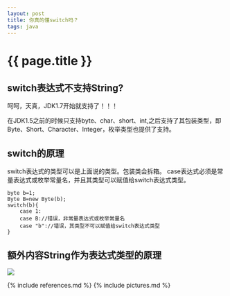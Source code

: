 ```yaml
---
layout: post
title: 你真的懂switch吗？
tags: java
---
```


{{ page.title }}
================

switch表达式不支持String?
-------------------------

呵呵，天真，JDK1.7开始就支持了！！！

在JDK1.5之前的时候只支持byte、char、short、int,之后支持了其包装类型，即Byte、Short、Character、Integer，枚举类型也提供了支持。

switch的原理
------------

switch表达式的类型可以是上面说的类型。包装类会拆箱。
case表达式必须是常量表达式或枚举常量名，并且其类型可以赋值给switch表达式类型。

	byte b=1;
	Byte B=new Byte(b);
	switch(b){
		case 1:
		case B://错误，非常量表达式或枚举常量名
		case "b"://错误，其类型不可以赋值给switch表达式类型
	}

额外内容String作为表达式类型的原理
----------------------------------

<img src="{{ site.baseurl }}/images/201404011.jpg"/>

{% include references.md %}
{% include pictures.md %}
